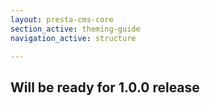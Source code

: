 ```yaml
---
layout: presta-cms-core
section_active: theming-guide
navigation_active: structure

---
```


## Will be ready for 1.0.0 release